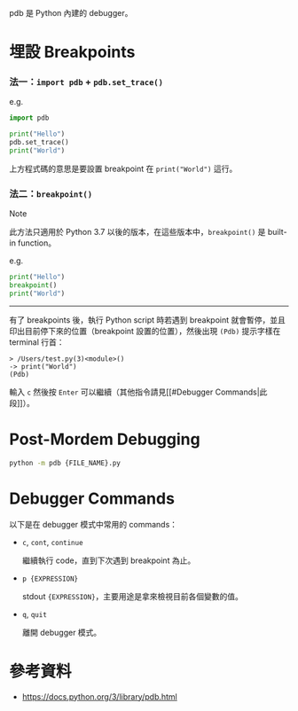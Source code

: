 pdb 是 Python 內建的 debugger。

# 埋設 Breakpoints

### 法一：`import pdb` + `pdb.set_trace()`

e.g.

```Python
import pdb

print("Hello")
pdb.set_trace()
print("World")
```

上方程式碼的意思是要設置 breakpoint 在 `print("World")` 這行。

### 法二：`breakpoint()`

>[!Note]
>此方法只適用於 Python 3.7 以後的版本，在這些版本中，`breakpoint()` 是 built-in function。

e.g.

```Python
print("Hello")
breakpoint()
print("World")
```

---

有了 breakpoints 後，執行 Python script 時若遇到 breakpoint 就會暫停，並且印出目前停下來的位置（breakpoint 設置的位置），然後出現 `(Pdb)` 提示字樣在 terminal 行首：

```plaintext
> /Users/test.py(3)<module>()
-> print("World")
(Pdb) 
```

輸入 `c` 然後按 `Enter` 可以繼續（其他指令請見[[#Debugger Commands|此段]]）。

# Post-Mordem Debugging

```bash
python -m pdb {FILE_NAME}.py
```

# Debugger Commands

以下是在 debugger 模式中常用的 commands：

- `c`, `cont`, `continue`

    繼續執行 code，直到下次遇到 breakpoint 為止。

- `p {EXPRESSION}`

    stdout `{EXPRESSION}`，主要用途是拿來檢視目前各個變數的值。

- `q`, `quit`

    離開 debugger 模式。

# 參考資料

- <https://docs.python.org/3/library/pdb.html>

